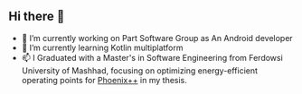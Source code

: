 ## Hi there 👋

- 🔭 I’m currently working on Part Software Group as An Android developer
- 🌱 I’m currently learning Kotlin multiplatform
- 📫 I Graduated with a Master's in Software Engineering from Ferdowsi University of Mashhad, focusing on optimizing energy-efficient operating points for [Phoenix++](https://ieeexplore.ieee.org/document/8167888) in my thesis.


<!--
**Homa-Shafiei/Homa-Shafiei** is a ✨ _special_ ✨ repository because its `README.md` (this file) appears on your GitHub profile.

Here are some ideas to get you started:

- 🔭 I’m currently working on ...
- 🌱 I’m currently learning ...
- 👯 I’m looking to collaborate on ...
- 🤔 I’m looking for help with ...
- 💬 Ask me about ...
- 📫 How to reach me: ...
- 😄 Pronouns: ...
- ⚡ Fun fact: ...
-->
